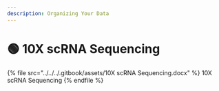 ```yaml
---
description: Organizing Your Data
---
```


# 🟢 10X scRNA Sequencing



{% file src="../../../.gitbook/assets/10X scRNA Sequencing.docx" %}
10X scRNA Sequencing
{% endfile %}
